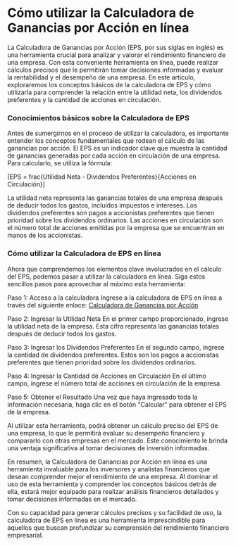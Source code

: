 Cómo utilizar la Calculadora de Ganancias por Acción en línea
=============================================================

La Calculadora de Ganancias por Acción (EPS, por sus siglas en inglés) es una herramienta crucial para analizar y valorar el rendimiento financiero de una empresa. Con esta conveniente herramienta en línea, puede realizar cálculos precisos que le permitirán tomar decisiones informadas y evaluar la rentabilidad y el desempeño de una empresa. En este artículo, exploraremos los conceptos básicos de la calculadora de EPS y cómo utilizarla para comprender la relación entre la utilidad neta, los dividendos preferentes y la cantidad de acciones en circulación.

### Conocimientos básicos sobre la Calculadora de EPS

Antes de sumergirnos en el proceso de utilizar la calculadora, es importante entender los conceptos fundamentales que rodean el cálculo de las ganancias por acción. El EPS es un indicador clave que muestra la cantidad de ganancias generadas por cada acción en circulación de una empresa. Para calcularlo, se utiliza la fórmula:

\[EPS = frac{Utilidad Neta - Dividendos Preferentes}{Acciones en Circulación}\]

La utilidad neta representa las ganancias totales de una empresa después de deducir todos los gastos, incluidos impuestos e intereses. Los dividendos preferentes son pagos a accionistas preferentes que tienen prioridad sobre los dividendos ordinarios. Las acciones en circulación son el número total de acciones emitidas por la empresa que se encuentran en manos de los accionistas.

### Cómo utilizar la Calculadora de EPS en línea

Ahora que comprendemos los elementos clave involucrados en el cálculo del EPS, podemos pasar a utilizar la calculadora en línea. Siga estos sencillos pasos para aprovechar al máximo esta herramienta:

Paso 1: Acceso a la calculadora Ingrese a la calculadora de EPS en línea a través del siguiente enlace: [Calculadora de Ganancias por Acción](https://www.onlinecalculatorsfree.com/es/financial/earnings-per-share-eps-calculator.html)

Paso 2: Ingresar la Utilidad Neta En el primer campo proporcionado, ingrese la utilidad neta de la empresa. Esta cifra representa las ganancias totales después de deducir todos los gastos.

Paso 3: Ingresar los Dividendos Preferentes En el segundo campo, ingrese la cantidad de dividendos preferentes. Estos son los pagos a accionistas preferentes que tienen prioridad sobre los dividendos ordinarios.

Paso 4: Ingresar la Cantidad de Acciones en Circulación En el último campo, ingrese el número total de acciones en circulación de la empresa.

Paso 5: Obtener el Resultado Una vez que haya ingresado toda la información necesaria, haga clic en el botón "Calcular" para obtener el EPS de la empresa.

Al utilizar esta herramienta, podrá obtener un cálculo preciso del EPS de una empresa, lo que le permitirá evaluar su desempeño financiero y compararlo con otras empresas en el mercado. Este conocimiento le brinda una ventaja significativa al tomar decisiones de inversión informadas.

En resumen, la Calculadora de Ganancias por Acción en línea es una herramienta invaluable para los inversores y analistas financieros que desean comprender mejor el rendimiento de una empresa. Al dominar el uso de esta herramienta y comprender los conceptos básicos detrás de ella, estará mejor equipado para realizar análisis financieros detallados y tomar decisiones informadas en el mercado.

Con su capacidad para generar cálculos precisos y su facilidad de uso, la calculadora de EPS en línea es una herramienta imprescindible para aquellos que buscan profundizar su comprensión del rendimiento financiero empresarial.